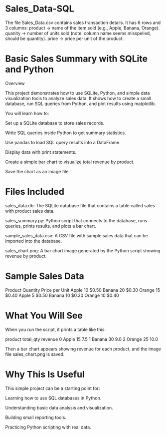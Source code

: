 # Sales_Data-SQL
The file Sales_Data.csv contains sales transaction details. It has 6 rows and 3 columns:  product → name of the item sold (e.g., Apple, Banana, Orange).  quanity → number of units sold (note: column name seems misspelled, should be quantity).  price → price per unit of the product.  
# Basic Sales Summary with SQLite and Python
Overview

This project demonstrates how to use SQLite, Python, and simple data visualization tools to analyze sales data. It shows how to create a small database, run SQL queries from Python, and plot results using matplotlib.

You will learn how to:

Set up a SQLite database to store sales records.

Write SQL queries inside Python to get summary statistics.

Use pandas to load SQL query results into a DataFrame.

Display data with print statements.

Create a simple bar chart to visualize total revenue by product.

Save the chart as an image file.
# Files Included
sales_data.db: The SQLite database file that contains a table called sales with product sales data.

sales_summary.py: Python script that connects to the database, runs queries, prints results, and plots a bar chart.

sample_sales_data.csv: A CSV file with sample sales data that can be imported into the database.

sales_chart.png: A bar chart image generated by the Python script showing revenue by product.
# Sample Sales Data
Product	Quantity	Price per Unit
 Apple	10	$0.50
Banana	20	$0.30
Orange	15	$0.40
Apple	5	$0.50
Banana	10	$0.30
Orange	10	$0.40
# What You Will See
When you run the script, it prints a table like this:

product total_qty revenue 0 Apple 15 7.5 1 Banana 30 9.0 2 Orange 25 10.0

Then a bar chart appears showing revenue for each product, and the image file sales_chart.png is saved.

# Why This Is Useful
This simple project can be a starting point for:

Learning how to use SQL databases in Python.

Understanding basic data analysis and visualization.

Building small reporting tools.

Practicing Python scripting with real data.
